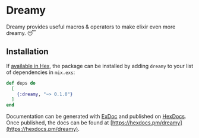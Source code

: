 # Dreamy

Dreamy provides useful macros & operators to make elixir even more dreamy. 😴


## Installation

If [available in Hex](https://hex.pm/docs/publish), the package can be installed
by adding `dreamy` to your list of dependencies in `mix.exs`:

```elixir
def deps do
  [
    {:dreamy, "~> 0.1.0"}
  ]
end
```

Documentation can be generated with [ExDoc](https://github.com/elixir-lang/ex_doc)
and published on [HexDocs](https://hexdocs.pm). Once published, the docs can
be found at [https://hexdocs.pm/dreamy](https://hexdocs.pm/dreamy).

